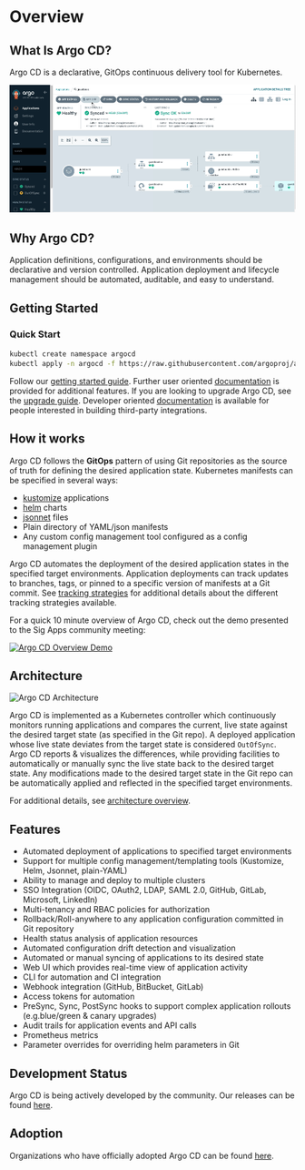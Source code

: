 # Overview

<!-- markdownlint-disable MD026 -->
## What Is Argo CD?
<!-- markdownlint-enable MD026 -->

Argo CD is a declarative, GitOps continuous delivery tool for Kubernetes.

![Argo CD UI](assets/argocd-ui-updated.gif)

<!-- markdownlint-disable MD026 -->
## Why Argo CD?
<!-- markdownlint-enable MD026 -->

Application definitions, configurations, and environments should be declarative and version controlled.
Application deployment and lifecycle management should be automated, auditable, and easy to understand.

## Getting Started

### Quick Start

```bash
kubectl create namespace argocd
kubectl apply -n argocd -f https://raw.githubusercontent.com/argoproj/argo-cd/stable/manifests/install.yaml
```

Follow our [getting started guide](getting_started.md). Further user oriented [documentation](user-guide/)
is provided for additional features. If you are looking to upgrade Argo CD, see the [upgrade guide](./operator-manual/upgrading/overview.md).
Developer oriented [documentation](developer-guide/) is available for people interested in building third-party integrations.

## How it works

Argo CD follows the **GitOps** pattern of using Git repositories as the source of truth for defining
the desired application state. Kubernetes manifests can be specified in several ways:

* [kustomize](https://kustomize.io) applications
* [helm](https://helm.sh) charts
* [jsonnet](https://jsonnet.org) files
* Plain directory of YAML/json manifests
* Any custom config management tool configured as a config management plugin

Argo CD automates the deployment of the desired application states in the specified target environments.
Application deployments can track updates to branches, tags, or pinned to a specific version of
manifests at a Git commit. See [tracking strategies](user-guide/tracking_strategies.md) for additional
details about the different tracking strategies available.

For a quick 10 minute overview of Argo CD, check out the demo presented to the Sig Apps community
meeting:

[![Argo CD Overview Demo](https://img.youtube.com/vi/aWDIQMbp1cc/0.jpg)](https://youtu.be/aWDIQMbp1cc?t=1m4s)

## Architecture

![Argo CD Architecture](assets/argocd_architecture.png)

Argo CD is implemented as a Kubernetes controller which continuously monitors running applications
and compares the current, live state against the desired target state (as specified in the Git repo).
A deployed application whose live state deviates from the target state is considered `OutOfSync`.
Argo CD reports & visualizes the differences, while providing facilities to automatically or
manually sync the live state back to the desired target state. Any modifications made to the desired
target state in the Git repo can be automatically applied and reflected in the specified target
environments.

For additional details, see [architecture overview](operator-manual/architecture.md).

## Features

* Automated deployment of applications to specified target environments
* Support for multiple config management/templating tools (Kustomize, Helm, Jsonnet, plain-YAML)
* Ability to manage and deploy to multiple clusters
* SSO Integration (OIDC, OAuth2, LDAP, SAML 2.0, GitHub, GitLab, Microsoft, LinkedIn)
* Multi-tenancy and RBAC policies for authorization
* Rollback/Roll-anywhere to any application configuration committed in Git repository
* Health status analysis of application resources
* Automated configuration drift detection and visualization
* Automated or manual syncing of applications to its desired state
* Web UI which provides real-time view of application activity
* CLI for automation and CI integration
* Webhook integration (GitHub, BitBucket, GitLab)
* Access tokens for automation
* PreSync, Sync, PostSync hooks to support complex application rollouts (e.g.blue/green & canary upgrades)
* Audit trails for application events and API calls
* Prometheus metrics
* Parameter overrides for overriding helm parameters in Git

## Development Status

Argo CD is being actively developed by the community. Our releases can be found [here](https://github.com/argoproj/argo-cd/releases).

## Adoption

Organizations who have officially adopted Argo CD can be found [here](https://github.com/argoproj/argo-cd/blob/master/USERS.md).
